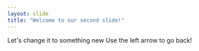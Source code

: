 ```yaml
---
layout: slide
title: "Welcome to our second slide!"
---
```

Let's change it to something new
Use the left arrow to go back!
